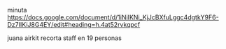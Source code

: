 minuta
https://docs.google.com/document/d/1iNiIKNi_KjJcBXfuLggc4dgtkY9F6-Dz7IIKiJ8G4EY/edit#heading=h.4at52rvkqpcf

juana
airkit recorta staff en 19 personas